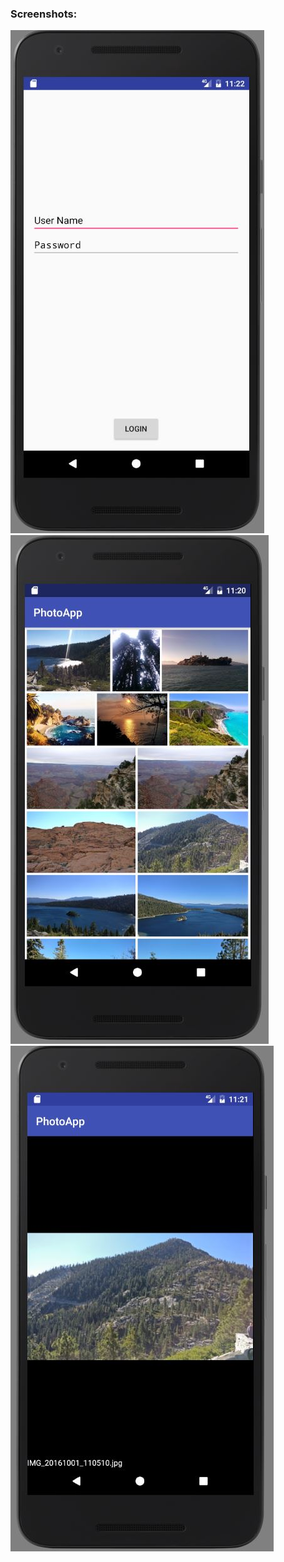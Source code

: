 ### Screenshots:
![Image of login_screen](screenshots/login_screen.JPG)
![Image of main_screen](screenshots/main_screen.JPG)
![Image of detail_view](screenshots/detail_view.JPG)

